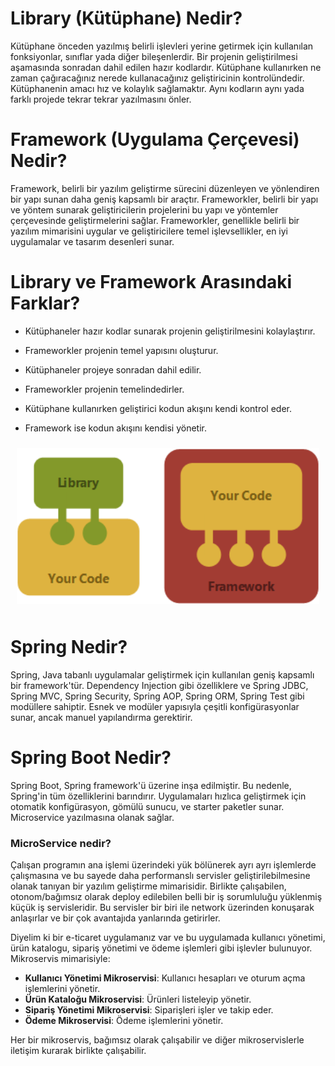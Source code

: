 # Library (Kütüphane) Nedir?


Kütüphane önceden yazılmış belirli işlevleri yerine getirmek için kullanılan fonksiyonlar, sınıflar yada diğer bileşenlerdir. Bir projenin geliştirilmesi aşamasında sonradan dahil edilen hazır kodlardır. Kütüphane kullanırken ne zaman çağıracağınız nerede kullanacağınız geliştiricinin kontrolündedir. Kütüphanenin amacı hız ve kolaylık sağlamaktır. Aynı kodların aynı yada farklı projede tekrar tekrar yazılmasını önler.

# Framework (Uygulama Çerçevesi) Nedir?


Framework, belirli bir yazılım geliştirme sürecini düzenleyen ve yönlendiren bir yapı
sunan daha geniş kapsamlı bir araçtır. Frameworkler, belirli bir yapı ve yöntem
sunarak geliştiricilerin projelerini bu yapı ve yöntemler çerçevesinde geliştirmelerini
sağlar. Frameworkler, genellikle belirli bir yazılım mimarisini uygular ve geliştiricilere
temel işlevsellikler, en iyi uygulamalar ve tasarım desenleri sunar.

# Library ve Framework Arasındaki Farklar?


- Kütüphaneler hazır kodlar sunarak projenin geliştirilmesini kolaylaştırır.

- Frameworkler projenin temel yapısını oluşturur.

- Kütüphaneler projeye sonradan dahil edilir.

- Frameworkler projenin temelindedirler.

- Kütüphane kullanırken geliştirici kodun akışını kendi kontrol eder.

- Framework ise
kodun akışını kendisi yönetir.

<p align="center" style="padding: 10px">
<img alt="" src="../../../image/libraryFramework.png" width="500">



# Spring Nedir?


Spring, Java tabanlı uygulamalar geliştirmek için kullanılan geniş kapsamlı bir framework'tür. Dependency Injection gibi özelliklere ve Spring JDBC, Spring MVC, Spring Security, Spring AOP, Spring ORM, Spring Test gibi modüllere sahiptir. Esnek ve modüler yapısıyla çeşitli konfigürasyonlar sunar, ancak manuel yapılandırma gerektirir.

# Spring Boot Nedir?


Spring Boot, Spring framework'ü üzerine inşa edilmiştir. Bu nedenle, Spring'in tüm özelliklerini barındırır. Uygulamaları hızlıca geliştirmek için otomatik konfigürasyon, gömülü sunucu, ve starter paketler sunar.  Microservice yazılmasına olanak sağlar.

### **MicroService nedir?**

Çalışan programın ana işlemi üzerindeki yük bölünerek ayrı ayrı işlemlerde çalışmasına ve bu sayede daha performanslı servisler geliştirilebilmesine olanak tanıyan bir yazılım geliştirme mimarisidir. Birlikte çalışabilen, otonom/bağımsız olarak deploy edilebilen belli bir iş sorumluluğu yüklenmiş küçük iş servisleridir. Bu servisler bir biri ile network üzerinden konuşarak anlaşırlar ve bir çok avantajıda yanlarında getirirler.

Diyelim ki bir e-ticaret uygulamanız var ve bu uygulamada kullanıcı yönetimi, ürün katalogu, sipariş yönetimi ve ödeme işlemleri gibi işlevler bulunuyor. Mikroservis mimarisiyle:

- **Kullanıcı Yönetimi Mikroservisi**: Kullanıcı hesapları ve oturum açma işlemlerini yönetir.
- **Ürün Kataloğu Mikroservisi**: Ürünleri listeleyip yönetir.
- **Sipariş Yönetimi Mikroservisi**: Siparişleri işler ve takip eder.
- **Ödeme Mikroservisi**: Ödeme işlemlerini yönetir.

Her bir mikroservis, bağımsız olarak çalışabilir ve diğer mikroservislerle iletişim kurarak birlikte çalışabilir.